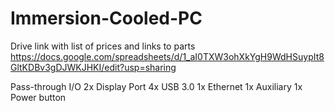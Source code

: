# Immersion-Cooled-PC


Drive link with list of prices and links to parts
https://docs.google.com/spreadsheets/d/1_aI0TXW3ohXkYgH9WdHSuypIt8GltKDBv3gDJWKJHKI/edit?usp=sharing


Pass-through I/O
2x Display Port
4x USB 3.0
1x Ethernet
1x Auxiliary
1x Power button
